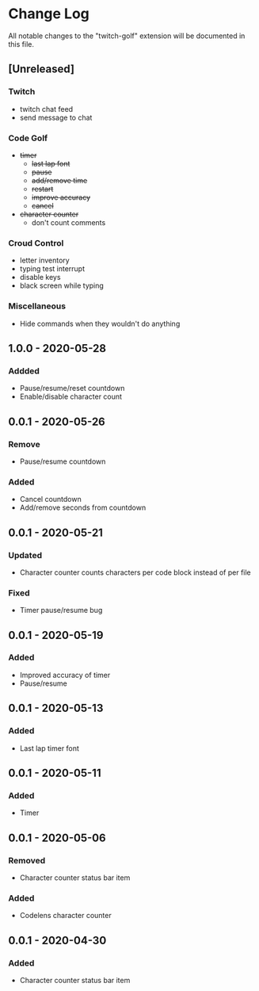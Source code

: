 # Change Log

All notable changes to the "twitch-golf" extension will be documented in this file.

## [Unreleased]
### Twitch
- twitch chat feed
- send message to chat
### Code Golf
- ~~timer~~
    - ~~last lap font~~
    - ~~pause~~
    - ~~add/remove time~~
    - ~~restart~~
    - ~~improve accuracy~~
    - ~~cancel~~
- ~~character counter~~
    - don't count comments
### Croud Control
- letter inventory
- typing test interrupt
- disable keys
- black screen while typing
### Miscellaneous
- Hide commands when they wouldn't do anything

## 1.0.0 - 2020-05-28
### Addded
- Pause/resume/reset countdown
- Enable/disable character count

## 0.0.1 - 2020-05-26
### Remove
- Pause/resume countdown
### Added
- Cancel countdown
- Add/remove seconds from countdown

## 0.0.1 - 2020-05-21
### Updated
- Character counter counts characters per code block instead of per file
### Fixed
- Timer pause/resume bug

## 0.0.1 - 2020-05-19
### Added
- Improved accuracy of timer
- Pause/resume

## 0.0.1 - 2020-05-13
### Added
- Last lap timer font

## 0.0.1 - 2020-05-11
### Added
- Timer

## 0.0.1 - 2020-05-06
### Removed
- Character counter status bar item
### Added
- Codelens character counter

## 0.0.1 - 2020-04-30
### Added
- Character counter status bar item